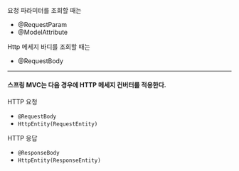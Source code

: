 요청 파라미터를 조회할 때는

* @RequestParam
* @ModelAttribute

Http 메세지 바디를 조회할 때는

* @RequestBody

---

#### 스프링 MVC는 다음 경우에 HTTP 메세지 컨버터를 적용한다.

HTTP 요청

- `@RequestBody`
- `HttpEntity(RequestEntity)`

HTTP 응답

- `@ResponseBody`
- `HttpEntity(ResponseEntity)`


